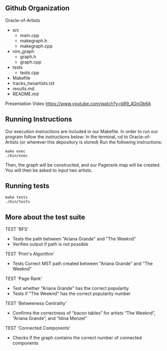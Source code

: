 
## Github Organization
Oracle-of-Artists
  - src
    - main.cpp
    - makegraph.h
    - makegraph.cpp
  - nim_graph
    - graph.h
    - graph.cpp
  - tests
    - tests.cpp
  - Makefile
  - tracks_twoartists.txt
  - results.md
  - README.md

Presentation Video
https://www.youtube.com/watch?v=bR9_4GnOb6A


## Running Instructions
Our execution instructions are included in our Makefile. In order to run our program follow the instructions below:
In the terminal, cd to Oracle-of-Artists (or wherever this depository is stored)
Run the following instructions:
```
make exec
./bin/exec
 ```
 Then, the graph will be constructed, and our Pagerank map will be created.
 You will then be asked to input two artists.
 
 ## Running tests
 
 ```
 make tests
 ./bin/tests
 ```
 
 ## More about the test suite
 
TEST 'BFS'
  - Tests the path between "Ariana Grande" and "The Weeknd"
  - Verifies output if path is not possible

TEST 'Prim's Algorithm'
  - Tests Correct MST path created between "Ariana Grande" and "The Weeknd"

TEST 'Page Rank'
 - Test whether "Ariana Grande" has the correct popularity
 - Tests if "The Weeknd" has the correct popularity number

TEST 'Betweeness Centrality'
  - Confirms the correctness of “bacon tables” for artists “The Weeknd”, “Ariana Grande”, and “Idina Menzel”

TEST 'Connected Components'
  - Checks if the graph contains the correct number of connected components

